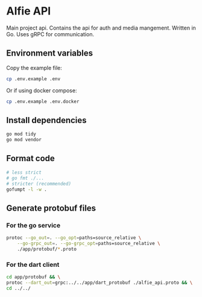 # Alfie API

Main project api. Contains the api for auth and media mangement. Written in Go. Uses gRPC for communication.

## Environment variables

Copy the example file:

```bash
cp .env.example .env
```

Or if using docker compose:

```bash
cp .env.example .env.docker
```

## Install dependencies

```bash
go mod tidy
go mod vendor
```

## Format code

```bash
# less strict
# go fmt ./...
# stricter (recommended)
gofumpt -l -w .
```

## Generate protobuf files

### For the go service

```bash
protoc --go_out=. --go_opt=paths=source_relative \
    --go-grpc_out=. --go-grpc_opt=paths=source_relative \
    ./app/protobuf/*.proto
```

### For the dart client

```bash
cd app/protobuf && \
protoc --dart_out=grpc:../../app/dart_protobuf ./alfie_api.proto && \
cd ../../
```

